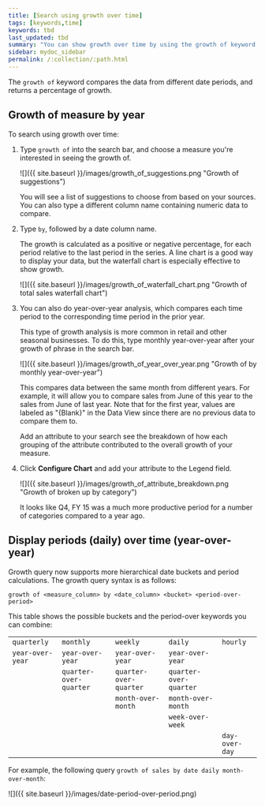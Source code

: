 ```yaml
---
title: [Search using growth over time]
tags: [keywords,time]
keywords: tbd
last_updated: tbd
summary: "You can show growth over time by using the growth of keyword in your search. "
sidebar: mydoc_sidebar
permalink: /:collection/:path.html
---
```

The `growth of` keyword compares the data from different date periods, and
returns a percentage of growth.

## Growth of measure by year

To search using growth over time:

1. Type `growth of` into the search bar, and choose a measure you're interested in seeing the growth of.

     ![]({{ site.baseurl }}/images/growth_of_suggestions.png "Growth of suggestions")

    You will see a list of suggestions to choose from based on your sources. You
    can also type a different column name containing numeric data to compare.

2. Type `by`, followed by a date column name.

    The growth is calculated as a positive or negative percentage, for each
    period relative to the last period in the series. A line chart is a good
    way to display your data, but the waterfall chart is especially effective
    to show growth.

   ![]({{ site.baseurl }}/images/growth_of_waterfall_chart.png "Growth of  total sales waterfall chart")


4. You can also do year-over-year analysis, which compares each time period to the corresponding time period in the prior year.

    This type of growth analysis is more common in retail and other seasonal
    businesses. To do this, type monthly year-over-year after your growth of phrase
    in the search bar.

    ![]({{ site.baseurl }}/images/growth_of_year_over_year.png "Growth of by monthly year-over-year")

    This compares data between the same month from different years. For example,
    it will allow you to compare sales from June of this year to the sales from
    June of last year. Note that for the first year, values are labeled as
    "\{Blank\}" in the Data View since there are no previous data to compare
    them to.

    Add an attribute to your search see the breakdown of how each grouping of
    the attribute contributed to the overall growth of your measure.

5. Click **Configure Chart** and add your attribute to the Legend field.

   ![]({{ site.baseurl }}/images/growth_of_attribute_breakdown.png "Growth of broken up by category")

    It looks like Q4, FY 15 was a much more productive period for a number of
    categories compared to a year ago.

## Display periods (daily) over time (year-over-year)

Growth query now supports more hierarchical date buckets and period
calculations. The growth query syntax is as follows:


`growth of <measure_column> by <date_column> <bucket> <period-over-period>`

This table shows the possible buckets and the period-over keywords you can
combine:

<table>
  <tr>
    <td><code>quarterly</code></td>
    <td><code>monthly</code></td>
    <td><code>weekly</code></td>
    <td><code>daily</code></td>
    <td><code>hourly</code></td>
  </tr>
  <tr>
    <td><code>year-over-year</code></td>
    <td><code>year-over-year</code></td>
    <td><code>year-over-year</code></td>
    <td><code>year-over-year</code></td>
    <td></td>
  </tr>
  <tr>
    <td></td>
    <td><code>quarter-over-quarter</code></td>
    <td><code>quarter-over-quarter</code></td>
    <td><code>quarter-over-quarter</code></td>
    <td></td>
  </tr>
  <tr>
    <td></td>
    <td></td>
    <td><code>month-over-month</code></td>
    <td><code>month-over-month</code></td>
    <td></td>
  </tr>
  <tr>
    <td></td>
    <td></td>
    <td></td>
    <td><code>week-over-week</code></td>
    <td></td>
  </tr>
  <tr>
    <td></td>
    <td></td>
    <td></td>
    <td></td>
    <td><code>day-over-day</code></td>
  </tr>
</table>

For example, the following query `growth of sales by date daily month-over-month`:

![]({{ site.baseurl }}/images/date-period-over-period.png)
